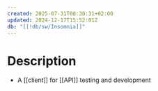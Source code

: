 ```yaml
---
created: 2025-07-31T08:30:31+02:00
updated: 2024-12-17T15:52:01Z
db: "[[!db/sw/Insomnia]]"
---
```

# Description
- A [[client]] for [[API]] testing and development
